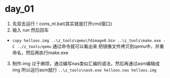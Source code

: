 # day_01

1. 先双击运行！cons_nt.bat(其实就是打开cmd窗口)
2. 输入 run 然后回车
-  `copy helloos.img ..\z_tools\qemu\fdimage0.bin
..\z_tools\make.exe -C ../z_tools/qemu`
通过命令就可以看出来 把镜像文件拷贝到qemu中，并重命名，然后再执行make.exe
3. 制作.img 过于麻烦，通过编写nas类似汇编的语法，然后再通过asm编辑成img
  所以运行asm就行
    `
    ..\z_tools\nask.exe helloos.nas helloos.img
    `
